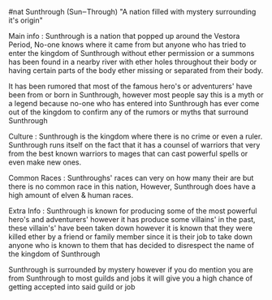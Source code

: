 #nat
Sunthrough (Sun‒Through) "A nation filled with mystery surrounding it's origin" 

Main info : Sunthrough is a nation that popped up around the Vestora Period, No-one knows where it came from but anyone who has tried to enter the kingdom of Sunthrough without ether permission or a summons has been found in a nearby river with ether holes throughout their body or having certain parts of the body ether missing or separated from their body.

It has been rumored that most of the famous hero's or adventurers' have been from or born in Sunthrough, however most people say this is a myth or a legend because no-one who has entered into Sunthrough has ever come out of the kingdom to confirm any of the rumors or myths that surround Sunthrough

Culture : Sunthrough is the kingdom where there is no crime or even a ruler. Sunthrough runs itself on the fact that it has a counsel of warriors that very from the best known warriors to mages that can cast powerful spells or even make new ones.

Common Races : Sunthroughs' races can very on how many their are but there is no common race in this nation, However, Sunthrough does have a high amount of elven & human races. 

Extra Info : Sunthrough is known for producing some of the most powerful hero's and adventurers' however it has produce some villains' in the past, these villain's' have been taken down however it is known that they were killed ether by a friend or family member since it is their job to take down anyone who is known to them that has decided to disrespect the name of the kingdom of Sunthrough 

Sunthrough is surrounded by mystery however if you do mention you are from Sunthrough to most guilds and jobs it will give you a high chance of getting accepted into said guild or job